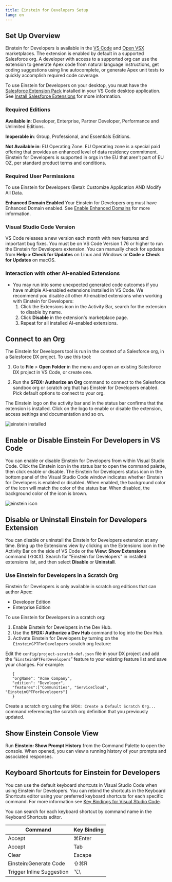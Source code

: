 ```yaml
---
title: Einstein for Developers Setup
lang: en
---
```


## Set Up Overview

Einstein for Developers is available in the [VS Code](https://marketplace.visualstudio.com/vscode) and [Open VSX](https://open-vsx.org/) marketplaces. The extension is enabled by default in a supported Salesforce org. A developer with access to a supported org can use the extension to generate Apex code from natural language instructions, get coding suggestions using line autocomplete, or generate Apex unit tests to quickly accomplish required code coverage.

To use Einstein for Developers on your desktop, you must have the [Salesforce Extension Pack]() installed in your VS Code desktop application. See [Install Salesforce Extensions](https://developer.salesforce.com/tools/vscode/en/vscode-desktop/install) for more information.

### Required Editions

**Available in**: Developer, Enterprise, Partner Developer, Performance and Unlimited Editions.

**Inoperable in**: Group, Professional, and Essentials Editions.

**Not Available in**: EU Operating Zone. EU Operating zone is a special paid offering that provides an enhanced level of data residency commitment. Einstein for Developers is supported in orgs in the EU that aren’t part of EU OZ, per standard product terms and conditions.

### Required User Permissions

To use Einstein for Developers (Beta): Customize Application AND Modify All Data.

**Enhanced Domain Enabled**
Your Einstein for Developers org must have Enhanced Domain enabled. See [Enable Enhanced Domains](https://help.salesforce.com/s/articleView?id=sf.domain_name_enhanced_enable.htm&type=5) for more information.

### Visual Studio Code Version

VS Code releases a new version each month with new features and important bug fixes. You must be on VS Code Version 1.76 or higher to run the Einstein for Developers extension. You can manually check for updates from **Help** **> Check for Updates** on Linux and Windows or **Code > Check for Updates** on macOS.

### Interaction with other AI-enabled Extensions

- You may run into some unexpected generated code outcomes if you have multiple AI-enabled extensions installed in VS Code. We recommend you disable all other AI-enabled extensions when working with Einstein for Developers:
  1. Click the Extensions icon in the Activity Bar, search for the extension to disable by name.
  2. Click **Disable** in the extension's marketplace page.
  3. Repeat for all installed AI-enabled extensions.

## Connect to an Org

The Einstein for Developers tool is run in the context of a Salesforce org, in a Salesforce DX project. To use this tool:

1. Go to **File** > **Open Folder** in the menu and open an existing Salesforce DX project in VS Code, or create one.

2. Run the **SFDX: Authorize an Org** command to connect to the Salesforce sandbox org or scratch org that has Einstein for Developers enabled. Pick default options to connect to your org.

The Einstein logo on the activity bar and in the status bar confirms that the extension is installed. Click on the logo to enable or disable the extension, access settings and documentation and so on.  

![einstein installed](./images/einstein-installed.png)

## Enable or Disable Einstein For Developers in VS Code

You can enable or disable Einstein for Developers from within Visual Studio Code. Click the Einstein icon in the status bar to open the command palette, then click enable or disable.
The Einstein for Developers status icon in the bottom panel of the Visual Studio Code window indicates whether Einstein for Developers is enabled or disabled. When enabled, the background color of the icon will match the color of the status bar. When disabled, the background color of the icon is brown.

![einstein icon](./images/einstein-icon.png)

## Disable or Uninstall Einstein for Developers Extension

You can disable or uninstall the Einstein for Developers extension at any time. Bring up the Extensions view by clicking on the Extensions icon in the Activity Bar on the side of VS Code or the **View: Show Extensions** command (⇧⌘X). Search for "Einstein for Developers" in installed extensions list, and then select **Disable** or **Uninstall**.

### Use Einstein for Developers in a Scratch Org

Einstein for Developers is only available in scratch org editions that can author Apex:

- Developer Edition
- Enterprise Edition

To use Einstein for Developers in a scratch org:

1. Enable Einstein for Developers in the Dev Hub.
2. Use the **SFDX: Authorize a Dev Hub** command to log into the Dev Hub.
3. Activate Einstein for Developers by turning on the `EinsteinGPTForDevelopers` scratch org feature:

Edit the `config/project-scratch-def.json` file in your DX project and add the “`EinsteinGPTForDevelopers`” feature to your existing feature list and save your changes. For example:

```
   {
   "orgName": "Acme Company",
   "edition": "Developer",
   "features":["Communities", "ServiceCloud", "EinsteinGPTForDevelopers"]
   }
```

Create a scratch org using the `SFDX: Create a Default Scratch Org...` command referencing the scratch org definition that you previously updated.

## Show Einstein Console View

Run **Einstein: Show Prompt History** from the Command Palette to open the console. When opened, you can view a running history of your prompts and associated responses.

## Keyboard Shortcuts for Einstein for Developers

You can use the default keyboard shortcuts in Visual Studio Code when using Einstein for Developers. You can rebind the shortcuts in the Keyboard Shortcuts editor using your preferred keyboard shortcuts for each specific command. For more information see [Key Bindings for Visual Studio Code](https://code.visualstudio.com/docs/getstarted/keybindings).

You can search for each keyboard shortcut by command name in the Keyboard Shortcuts editor.

| Command                   | Key Binding |
| ------------------------- | ----------- |
| Accept                    | ⌘Enter      |
| Accept                    | Tab         |
| Clear                     | Escape      |
| Einstein:Generate Code    | ⇧⌘R         |
| Trigger Inline Suggestion | ⌥\          |
